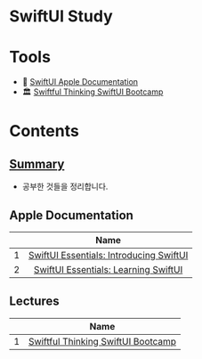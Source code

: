 # SwiftUI Study

# Tools

- 📄 [SwiftUI Apple Documentation](https://developer.apple.com/documentation/swiftui)
- 🏛️ [Swiftful Thinking SwiftUI Bootcamp](https://www.youtube.com/playlist?list=PLwvDm4VfkdphqETTBf-DdjCoAvhai1QpO)

# Contents

## [Summary](https://github.com/cskime/swiftui-study/tree/main/Summary)

- 공부한 것들을 정리합니다.

## Apple Documentation

|       | Name |
| :---: | :---: |
| 1 | [SwiftUI Essentials: Introducing SwiftUI](https://github.com/cskime/swiftui-study/tree/main/Apple%20Documentation/Essentials-Introducing-SwiftUI) |
| 2 | [SwiftUI Essentials: Learning SwiftUI](https://github.com/cskime/swiftui-study/tree/main/Apple%20Documentation/Essentials-Learning-SwiftUI) |

## Lectures

|       | Name |
| :---: | :---: |
| 1 | [Swiftful Thinking SwiftUI Bootcamp](https://github.com/cskime/swiftui-study/tree/main/Swiftful%20Thinking/SwiftfulThinkingSwiftUIBootcamp) |
